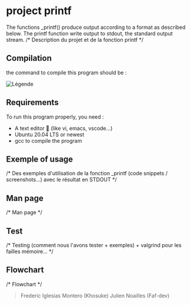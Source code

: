 # project printf

The functions _printf() produce output according to a format as described below. The printf function write output to stdout, the standard output stream. 
/* Description du projet et de la fonction printf */

## Compilation

the command to compile this program should be :

![Légende](https://i.ibb.co/4ZLLmcj/compilation-command.png)

## Requirements

To run this program properly, you need : 
* A text editor 🤡 (like vi, emacs, vscode...) 
* Ubuntu 20.04 LTS or newest 
* gcc to compile the program

## Exemple of usage

/* Des exemples d'utilisation de la fonction _printf (code snippets / screenshots…) avec le résultat en STDOUT */

## Man page

/* Man page */

## Test 
/* Testing (comment nous l'avons tester + exemples) + valgrind pour les failles mémoire… */

## Flowchart
/* Flowchart */


> Frederic Iglesias Montero (Khosuke)
> Julien Noailles (Faf-dev)
